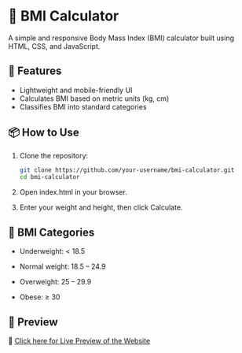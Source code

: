 # 🧮 BMI Calculator

A simple and responsive Body Mass Index (BMI) calculator built using HTML, CSS, and JavaScript.

## 🚀 Features

- Lightweight and mobile-friendly UI
- Calculates BMI based on metric units (kg, cm)
- Classifies BMI into standard categories

## 📦 How to Use

1. Clone the repository:
   ```bash
   git clone https://github.com/your-username/bmi-calculator.git
   cd bmi-calculator
   ```

2. Open index.html in your browser.

3. Enter your weight and height, then click Calculate.

## 🧠 BMI Categories

 - Underweight: < 18.5

 - Normal weight: 18.5 – 24.9

 - Overweight: 25 – 29.9

 - Obese: ≥ 30

## 📸 Preview

🔗 [Click here for Live Preview of the Website](https://4rshxnth.github.io/BMI-Calculator-Using-JS/)

